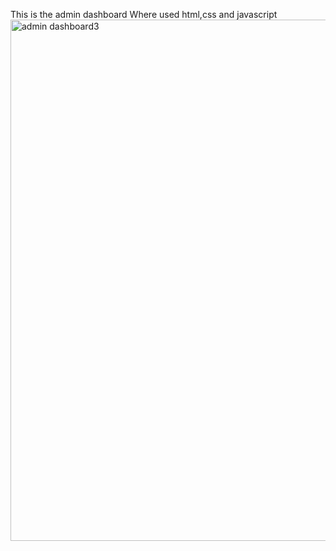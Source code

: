 This is the admin dashboard
Where used html,css and javascript
<img width="834" alt="admin dashboard3" src="https://github.com/user-attachments/assets/6b9680a1-94ec-4659-99ca-d37d5e1fb71b">
